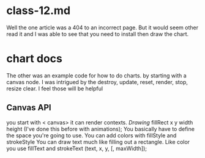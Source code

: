 # class-12.md

Well the one article was a 404 to an incorrect page. But it would seem other read it and I was able to see that you need to install then draw the chart. 

# chart docs
The other was an example code for how to do charts. by starting with a canvas node. 
I was intrigued by the destroy, update, reset, render, stop, resize clear. I feel those will be helpful

## Canvas API 
you start with < canvas>
it can render contexts. 
*Drawing* fillRect x y width height (I've done this before with animations); You basically have to define the space you're going to use. 
 You can add colors with fillStyle and strokeStyle
You can draw text much like filling out a rectangle. 
Like color you use fillText and strokeText (text, x, y, [, maxWidth]);
